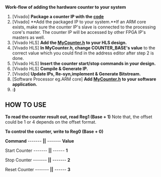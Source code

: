 **Work-flow of adding the hardware counter to your system**

1. [Vivado] **Package a counter IP with the [code](https://github.com/Hilx/AXI-Peripherals/tree/master/MyCounter/MyCounter%20IP%20HDL)**
2. [Vivado] **Add the packaged IP to your system.**If an ARM core exists, make sure the counter IP's slave is connected to the processing core's master. The counter IP will be accessed by other FPGA IP's masters as well.
3. [Vivado HLS] **Add the [MyCounter.h](https://github.com/Hilx/AXI-Peripherals/tree/master/MyCounter/Application%20HLS%20Example) to your HLS design.** 
4. [Vivado HLS] **In MyCounter.h, change COUNTER_BASE's value** to the correct value which you could find in the address editor after step 2 is done.
5. [Vivado HLS] **Insert the counter start/stop commands in your design.**
6. [Vivado HLS] **Compile & Generate IP.**
7. [Vivado] **Update IPs, Re-syn,implement & Generate Bitstream.**
8. [Software Processor eg.ARM core] **Add [MyCounter.h](https://github.com/Hilx/AXI-Peripherals/blob/master/MyCounter/ARM%20software%20Example/MyCounter.h) to your software application.**
9. **:)**



## HOW TO USE ##

**To read the counter result out, read Reg1 (Base + 1)** Note that, the offset could be 1 or 4 depends on the offset format.

**To control the counter, write to Reg0 (Base + 0)**

**Command** ------- **||** ------- **Value**

Start Counter ------- **||** ------ **1** 

Stop Counter ------- **||** ------- **2** 

Reset Counter ------- **||** ------ **3**
